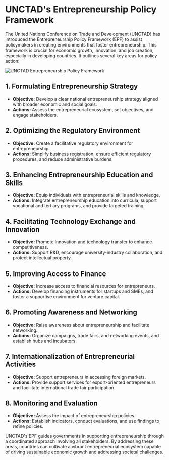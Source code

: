 # UNCTAD's Entrepreneurship Policy Framework

The United Nations Conference on Trade and Development (UNCTAD) has introduced the Entrepreneurship Policy Framework (EPF) to assist policymakers in creating environments that foster entrepreneurship. This framework is crucial for economic growth, innovation, and job creation, especially in developing countries. It outlines several key areas for policy action:

![UNCTAD Entrepreneurship Policy Framework](https://vebimo.files.wordpress.com/2020/01/unctad_entrepreneurship_policy_framework.png)

## 1. Formulating Entrepreneurship Strategy
- **Objective:** Develop a clear national entrepreneurship strategy aligned with broader economic and social goals.
- **Actions:** Assess the entrepreneurial ecosystem, set objectives, and engage stakeholders.

## 2. Optimizing the Regulatory Environment
- **Objective:** Create a facilitative regulatory environment for entrepreneurship.
- **Actions:** Simplify business registration, ensure efficient regulatory procedures, and reduce administrative burdens.

## 3. Enhancing Entrepreneurship Education and Skills
- **Objective:** Equip individuals with entrepreneurial skills and knowledge.
- **Actions:** Integrate entrepreneurship education into curricula, support vocational and tertiary programs, and provide targeted training.

## 4. Facilitating Technology Exchange and Innovation
- **Objective:** Promote innovation and technology transfer to enhance competitiveness.
- **Actions:** Support R&D, encourage university-industry collaboration, and protect intellectual property.

## 5. Improving Access to Finance
- **Objective:** Increase access to financial resources for entrepreneurs.
- **Actions:** Develop financing instruments for startups and SMEs, and foster a supportive environment for venture capital.

## 6. Promoting Awareness and Networking
- **Objective:** Raise awareness about entrepreneurship and facilitate networking.
- **Actions:** Organize campaigns, trade fairs, and networking events, and establish hubs and incubators.

## 7. Internationalization of Entrepreneurial Activities
- **Objective:** Support entrepreneurs in accessing foreign markets.
- **Actions:** Provide support services for export-oriented entrepreneurs and facilitate international trade fair participation.

## 8. Monitoring and Evaluation
- **Objective:** Assess the impact of entrepreneurship policies.
- **Actions:** Establish indicators, conduct evaluations, and use findings to refine policies.

UNCTAD's EPF guides governments in supporting entrepreneurship through a coordinated approach involving all stakeholders. By addressing these areas, countries can cultivate a vibrant entrepreneurial ecosystem capable of driving sustainable economic growth and addressing societal challenges.
